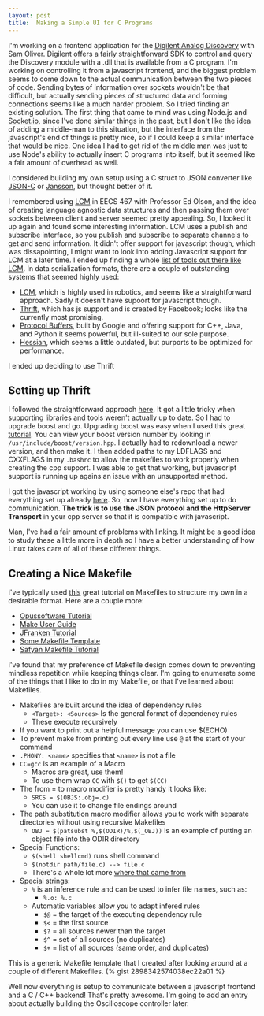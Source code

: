 ```yaml
---
layout: post
title:  Making a Simple UI for C Programs
---
```


I'm working on a frontend application for the [Digilent Analog
Discovery](https://www.digilentinc.com/Products/Detail.cfm?NavPath=2,842,1018&Prod=ANALOG-DISCOVERY)
with Sam Oliver. Digilent offers a fairly straightforward SDK to
control and query the Discovery module with a .dll that is available
from a C program. I'm working on controlling it
from a javascript frontend, and the biggest problem seems to come down
to the actual communication between the two pieces of code. Sending
bytes of information over sockets wouldn't be that difficult, but
actually sending pieces of structured data and forming connections
seems like a much harder problem. So I tried finding an existing
solution. The first thing that came to mind was using Node.js and
[Socket.io](http://socket.io/), since I've done similar things in the past, but I don't
like the idea of adding a middle-man to this situation, but the
interface from the javascript's end of things is pretty nice, so if I
could keep a similar interface that would be nice. One idea I had to
get rid of the middle man was just to use Node's ability to actually
insert C programs into itself, but it seemed like a fair amount of
overhead as well.

I considered building my own setup using a C struct to JSON converter
like [JSON-C](https://github.com/json-c/json-c) or
[Jansson](https://github.com/akheron/jansson), but thought better of it.

I remembered using [LCM](https://lcm-proj.github.io/index.html) in EECS 467 with Professor Ed Olson, and the
idea of creating language agnostic data structures and then passing
them over sockets between client and server seemed pretty appealing.
So, I looked it up again and found some interesting information. LCM
uses a publish and subscribe interface, so you publish and subscribe
to separate channels to get and send information. It didn't offer
support for javascript though, which was dissapointing, I might want
to look into adding Javascript support for LCM at a later time. I
ended up finding a whole [list of tools out there like
LCM](http://en.wikipedia.org/wiki/Comparison_of_data_serialization_formats).
In data serialization formats, there are a couple of outstanding
systems that seemed highly used:

* [LCM](https://lcm-proj.github.io/index.html), which is highly used
in robotics, and seems like a straightforward approach. Sadly it
doesn't have supoort for javascript though.
* [Thrift](http://thrift.apache.org/), which has js support and is
created by Facebook; looks like the currently most promising.
* [Protocol Buffers](https://developers.google.com/protocol-buffers/),
built by Google and offering support for C++, Java, and Python it
seems powerful, but ill-suited to our sole purpose.
* [Hessian](http://hessian.caucho.com/), which seems a little
outdated, but purports to be optimized for performance.

I ended up deciding to use Thrift

## Setting up Thrift

I followed the straightforward approach [here](http://thrift.apache.org/).
It got a little tricky when supporting libraries and tools weren't
actually up to date. So I had to upgrade boost and go. Upgrading boost
was easy when I used this great
[tutorial](http://choorucode.com/2013/12/27/how-to-upgrade-the-boost-library-on-ubuntu/).
You can view your boost version number by looking in
`/usr/include/boost/version.hpp`. I actually had to redownload a newer
version, and then make it. I then added paths to my LDFLAGS and
CXXFLAGS in my `.bashrc` to allow the makefiles to work properly when
creating the cpp support. I was able to get that working, but
javascript support is running up agains an issue with an unsupported
method.

I got the javascript working by using someone else's repo that had
everything set up already [here](https://github.com/baali/thrift_js).
So, now I have everything set up to do communication. __The trick is to
use the JSON protocol and the HttpServer Transport__ in your cpp
server so that it is compatible with javascript.

Man, I've had a fair amount of problems with linking. It might be a
good idea to study these a little more in depth so I have a better
understanding of how Linux takes care of all of these different
things.

## Creating a Nice Makefile

I've typically used
[this](http://www.cs.colby.edu/maxwell/courses/tutorials/maketutor/) great
tutorial on Makefiles to structure my own in a desirable format.
Here are a couple more:

* [Opussoftware
 Tutorial](http://www.opussoftware.com/tutorial/TutMakefile.htm)
* [Make User Guide](http://www.gnu.org/software/make/manual/make.html)
* [JFranken Tutorial](http://www.jfranken.de/homepages/johannes/vortraege/make_inhalt.en.html#ToC12)
* [Some Makefile Template](https://gist.github.com/yorickvP/3171926)
* [Safyan Makefile
  Tutorial](https://sites.google.com/site/michaelsafyan/software-engineering/how-to-write-a-makefile)

I've found that my preference of Makefile design comes down to
preventing mindless repetition while keeping things clear. I'm going
to enumerate some of the things that I like to do in my Makefile, or
that I've learned about Makefiles.

* Makefiles are built around the idea of dependency rules
  * `<Target>: <Sources>` Is the general format of dependency rules
  * These execute recursively
* If you want to print out a helpful message you can use $(ECHO)
* To prevent make from printing out every line use `@` at the start of
your command
* `.PHONY: <name>` specifies that `<name>` is not a file
* `CC=gcc` is an example of a Macro
  * Macros are great, use them!
  * To use them wrap `CC` with `$()` to get `$(CC)`
* The from = to macro modifier is pretty handy it looks like:
  * `SRCS = $(OBJS:.obj=.c)`
  * You can use it to change file endings around
* The path substitution macro modifier allows you to work with
separate directories without using recursive Makefiles
  * `OBJ = $(patsubst %,$(ODIR)/%,$(_OBJ))` is an example of putting
an object file into the ODIR directory
* Special Functions:
  * `$(shell shellcmd)` runs shell command
  * `$(notdir path/file.c) --> file.c`
  * There's a whole lot more [where that came from](http://www.gnu.org/software/make/manual/make.html)
* Special strings:
  * `%` is an inference rule and can be used to infer file names, such as:
    * `%.o: %.c`
  * Automatic variables allow you to adapt infered rules
    * `$@` = the target of the executing dependency rule
    * `$<` = the first source
    * `$?` = all sources newer than the target
    * `$^` = set of all sources (no duplicates)
    * `$+` = list of all sources (same order, and duplicates)

This is a generic Makefile template that I created after looking
around at a couple of different Makefiles.
{% gist 2898342574038ec22a01 %}

Well now everything is setup to communicate between a javascript
frontend and a C / C++ backend! That's pretty awesome. I'm going to
add an entry about actually building the Oscilloscope controller
later.

